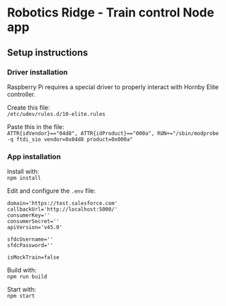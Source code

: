 # Robotics Ridge - Train control Node app

## Setup instructions

### Driver installation
Raspberry Pi requires a special driver to properly interact with Hornby Elite controller.

Create this file:<br/>
`/etc/udev/rules.d/10-elite.rules`

Paste this in the file:<br/>
`ATTR{idVendor}=="04d8", ATTR{idProduct}=="000a", RUN+="/sbin/modprobe -q ftdi_sio vendor=0x04d8 product=0x000a"`


### App installation
Install with:<br/>
`npm install`

Edit and configure the `.env` file:
```
domain='https://test.salesforce.com'
callbackUrl='http://localhost:5000/'
consumerKey=''
consumerSecret=''
apiVersion='v45.0'

sfdcUsername=''
sfdcPassword=''

isMockTrain=false
```

Build with:<br/>
`npm run build`

Start with:<br/>
`npm start`

